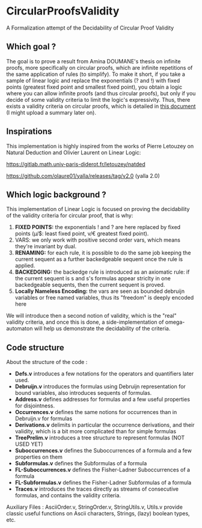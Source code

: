 # CircularProofsValidity
A Formalization attempt of the Decidability of Circular Proof Validity

## Which goal ?

The goal is to prove a result from Amina DOUMANE's thesis on infinite proofs, more specifically on
circular proofs, which are infinite repetitions of the same application of rules (to simplify).
To make it short, if you take a sample of linear logic and replace the exponentials (? and !) with
fixed points (greatest fixed point and smallest fixed point), you obtain a logic where you can
allow infinite proofs (and thus circular proofs), but only if you decide of some validity criteria
to limit the logic's expressivity. Thus, there exists a validity criteria on circular proofs, which
is detailed in <a href="http://theses.md.univ-paris-diderot.fr/DOUMANE_Amina_2_va_20170627.pdf">this document</a>
(I might upload a summary later on).

## Inspirations

This implementation is highly inspired from the works of Pierre Letouzey on Natural Deduction
and Olivier Laurent on Linear Logic:

https://gitlab.math.univ-paris-diderot.fr/letouzey/natded

https://github.com/olaure01/yalla/releases/tag/v2.0 (yalla 2.0) 

## Which logic background ?

This implementation of Linear Logic is focused on proving the decidability of the validity
criteria for circular proof, that is why:

1. **FIXED POINTS:** the exponentials ! and ? are here replaced by fixed points 
   (µ/$: least fixed point, v/€ greatest fixed point).
2. VARS: we only work with positive second order vars, which means they're invariant by dual.
3. **RENAMING:** for each rule, it is possible to do the same job keeping the current sequent as a 
   further backedgeable sequent once the rule is applied.
4. **BACKEDGING:** the backedge rule is introduced as an axiomatic rule: if the current sequent is 
   s and s's formulas appear striclty in one backedgeable sequents, then the current sequent 
   is proved.
5. **Locally Nameless Encoding:** the vars are seen as bounded debruijn variables or free named 
   variables, thus its "freedom" is deeply encoded here

We will introduce then a second notion of validity, which is the "real" validity criteria,
and once this is done, a side-implementation of omega-automaton will help us demonstrate the 
decidability of the criteria.

## Code structure

About the structure of the code :

* **Defs.v** introduces a few notations for the operators and quantifiers later used.
* **Debruijn.v** introduces the formulas using Debruijn representation for bound variables, 
  also introduces sequents of formulas.
* **Address.v** defines addresses for formulas and a few useful properties for disjointness.
* **Occurrences.v** defines the same notions for occurrences than in Debruijn.v for formulas
* **Derivations.v** delimits in particular the occurrence derivations, and their validity, which
  is a bit more complicated than for simple formulas
* **TreePrelim.v** introduces a tree structure to represent formulas (NOT USED YET)
* **Suboccurrences.v** defines the Suboccurrences of a formula and a few properties on them
* **Subformulas.v** defines the Subformulas of a formula
* **FL-Suboccurrences.v** defines the Fisher-Ladner Suboccurrences of a formula
* **FL-Subformulas.v** defines the Fisher-Ladner Subformulas of a formula
* **Traces.v** introduces the traces directly as streams of consecutive formulas, and contains
  the validity criteria.

Auxiliary Files :
AsciiOrder.v, StringOrder.v, StringUtils.v, Utils.v provide classic useful functions on
Ascii characters, Strings, (lazy) boolean types, etc.
